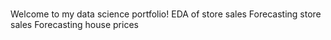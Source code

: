 #####
Welcome to my data science portfolio!
EDA of store sales
Forecasting store sales
Forecasting house prices